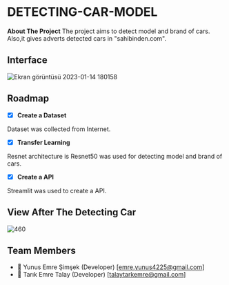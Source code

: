 # DETECTING-CAR-MODEL
**About The Project**
The project aims to detect model and brand of cars. Also,it gives adverts detected cars in "sahibinden.com".
  
  
## Interface

![Ekran görüntüsü 2023-01-14 180158](https://user-images.githubusercontent.com/73656954/212478595-986ce1ed-7997-4bf7-95c5-29ba5ed70722.png)


## Roadmap
 - [x] **Create a Dataset**
 
  Dataset was collected from Internet.	
 - [x] **Transfer Learning** 
 
  Resnet architecture is Resnet50 was used for detecting model and brand of cars. 
 - [x] **Create a API**
 
  Streamlit was used to create a API.	
  
  ## View After The Detecting Car
  ![460](https://user-images.githubusercontent.com/73656954/212478543-4c777f99-7cf4-4a11-b7c4-d21326f21276.png)
  
  
## Team Members
- 🖤 Yunus Emre Şimşek (Developer) [emre.yunus4225@gmail.com]
- 🖤 Tarık Emre Talay (Developer) [talaytarkemre@gmail.com]
